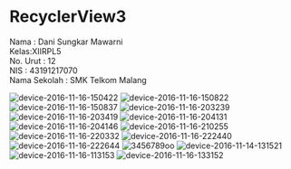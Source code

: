 # RecyclerView3

Nama : Dani Sungkar Mawarni <br>
Kelas:XIIRPL5 <br>
No. Urut : 12 <br>
NIS : 43191217070 <br>
Nama Sekolah : SMK Telkom Malang <br>

![device-2016-11-16-150422](https://cloud.githubusercontent.com/assets/15699473/20353508/b2b48220-ac4d-11e6-8e3c-ca1c2b430a9e.png)
![device-2016-11-16-150822](https://cloud.githubusercontent.com/assets/15699473/20353509/b2fd897a-ac4d-11e6-977f-62be26b7ba5d.png)
![device-2016-11-16-150837](https://cloud.githubusercontent.com/assets/15699473/20353510/b300e3e0-ac4d-11e6-8236-205abb733b19.png)
![device-2016-11-16-203239](https://cloud.githubusercontent.com/assets/15699473/20353511/b328b014-ac4d-11e6-8f15-598740fe53fa.png)
![device-2016-11-16-203419](https://cloud.githubusercontent.com/assets/15699473/20353512/b340a084-ac4d-11e6-8033-2c1af026898e.png)
![device-2016-11-16-204131](https://cloud.githubusercontent.com/assets/15699473/20353513/b3425f46-ac4d-11e6-8e87-6db2a985ba60.png)
![device-2016-11-16-204146](https://cloud.githubusercontent.com/assets/15699473/20353514/b34c4146-ac4d-11e6-887a-e88c7add3243.png)
![device-2016-11-16-210255](https://cloud.githubusercontent.com/assets/15699473/20353516/b355ce32-ac4d-11e6-942e-82795a0c0d9f.png)
![device-2016-11-16-220332](https://cloud.githubusercontent.com/assets/15699473/20353515/b34e0008-ac4d-11e6-82cc-6904384c2c03.png)
![device-2016-11-16-222440](https://cloud.githubusercontent.com/assets/15699473/20353517/b35d455e-ac4d-11e6-84ea-7734cb09381e.png)
![device-2016-11-16-222644](https://cloud.githubusercontent.com/assets/15699473/20353518/b393180a-ac4d-11e6-8028-3ead18dbada2.png)
![3456789oo](https://cloud.githubusercontent.com/assets/15699473/20353519/b3a0851c-ac4d-11e6-8a60-3044e87e2c68.png)
![device-2016-11-14-131521](https://cloud.githubusercontent.com/assets/15699473/20353520/b3d2bdc0-ac4d-11e6-9cf0-84bf5983e815.png)
![device-2016-11-16-113153](https://cloud.githubusercontent.com/assets/15699473/20353521/b3e0fe80-ac4d-11e6-9a64-0ac9d4682fac.png)
![device-2016-11-16-133152](https://cloud.githubusercontent.com/assets/15699473/20353522/b3ec069a-ac4d-11e6-87e5-9c53ae4d4ce5.png)
